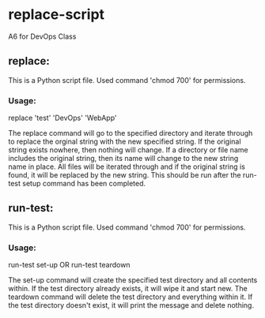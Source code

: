 # replace-script
A6 for DevOps Class


## replace:
This is a Python script file. Used command 'chmod 700' for permissions.

### Usage:
replace 'test' 'DevOps' 'WebApp'

The replace command will go to the specified directory and iterate through to replace the orginal string with the new specified string. If the original string exists nowhere, then nothing will change. If a directory or file name includes the original string, then its name will change to the new string name in place. All files will be iterated through and if the original string is found, it will be replaced by the new string. 
This should be run after the run-test setup command has been completed.

## run-test:
This is a Python script file. Used command 'chmod 700' for permissions.

### Usage:
run-test set-up OR run-test teardown

The set-up command will create the specified test directory and all contents within. If the test directory already exists, it will wipe it and start new. The teardown command will delete the test directory and everything within it. If the test directory doesn't exist, it will print the message and delete nothing.
